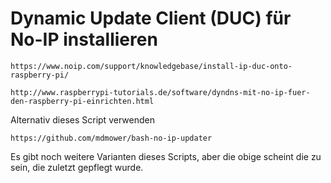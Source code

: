 # Dynamic Update Client (DUC) für No-IP installieren

    https://www.noip.com/support/knowledgebase/install-ip-duc-onto-raspberry-pi/
    
    http://www.raspberrypi-tutorials.de/software/dyndns-mit-no-ip-fuer-den-raspberry-pi-einrichten.html

Alternativ dieses Script verwenden

    https://github.com/mdmower/bash-no-ip-updater
    
Es gibt noch weitere Varianten dieses Scripts, aber die obige scheint die zu sein, die zuletzt gepflegt wurde.



